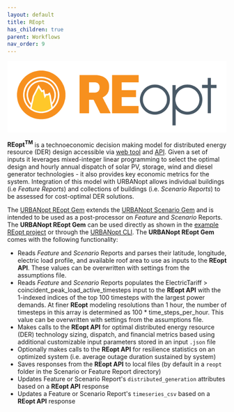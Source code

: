 ```yaml
---
layout: default
title: REopt
has_children: true
parent: Workflows
nav_order: 9
---
```


<div style="text-align:center"><img src="../../doc_files/reopt-logo.png" /></div>

**REopt<sup>TM</sup>** is a technoeconomic decision making model for distributed energy resource (DER) design accessible via [web tool](https://reopt.nrel.gov/tool) and [API](https://developer.nrel.gov/docs/energy-optimization/reopt/). Given a set of inputs it leverages mixed-integer linear programming to select the optimal design and hourly annual dispatch of solar PV, storage, wind and diesel generator technologies - it also provides key economic metrics for the system. Integration of this model with URBANopt allows individual buildings (i.e _Feature Reports_) and collections of buildings (i.e. _Scenario Reports_) to be assessed for cost-optimal DER solutions.

The [URBANopt REopt Gem](https://github.com/urbanopt/urbanopt-reopt-gem) extends the [URBANopt Scenario Gem](https://github.com/urbanopt/urbanopt-scenario-gem) and is intended to be used as a post-processor on _Feature_ and _Scenario_ Reports. The **URBANopt REopt Gem** can be used directly as shown in the [example REopt project](https://github.com/urbanopt/urbanopt-example-reopt-project) or through the [URBANopt CLI](https://github.com/urbanopt/urbanopt-cli). The **URBANopt REopt Gem**  comes with the following functionality:

- Reads _Feature_ and _Scenario_ Reports and parses their latitude, longitude, electric load profile, and available roof area to use as inputs to the **REopt API**. These values can be overwritten with settings from the assumptions file.
- Reads _Feature_ and _Scenario_ Reports populates the ElectricTariff > coincident_peak_load_active_timesteps input to the **REopt API** with the 1-indexed indices of the top 100 timesteps with the largest power demands. At finer **REopt** modeling resolutions than 1 hour, the number of timesteps in this array is determined as 100 * time_steps_per_hour. This value can be overwritten with settings from the assumptions file.
- Makes calls to the **REopt API** for optimal distributed energy resource (DER) technology sizing, dispatch, and financial metrics based using additional customizable input parameters stored in an input `.json` file
- Optionally makes calls to the **REopt API** for resilience statistics on an optimized system (i.e. average outage duration sustained by system)
- Saves responses from the **REopt API** to local files (by default in a `reopt` folder in the Scenario or Feature Report directory)
- Updates Feature or Scenario Report's `distributed_generation` attributes based on a **REopt API** response
- Updates a Feature or Scenario Report's `timeseries_csv` based on a **REopt API** response
